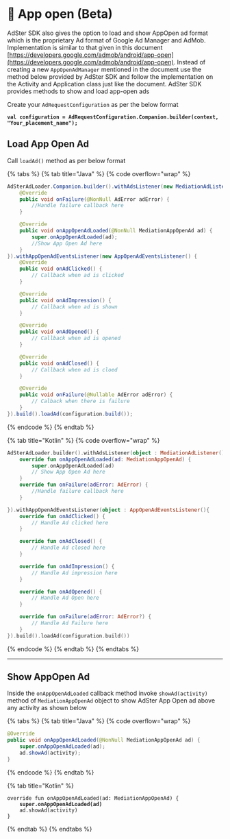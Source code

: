# 🎨 App open (Beta)

AdSter SDK also gives the option to load and show AppOpen ad format which is the proprietary Ad format of Google Ad Manager and AdMob. Implementation is similar to that given in this document [https://developers.google.com/admob/android/app-open](https://developers.google.com/admob/android/app-open). Instead of creating a new `AppOpenAdManager` mentioned in the document use the method below provided by AdSter SDK and follow the implementation on the Activity and Application class just like the document. AdSter SDK provides methods to show and load app-open ads

Create your `AdRequestConfiguration` as per the below format

<pre class="language-java" data-overflow="wrap"><code class="lang-java"><strong>val configuration = AdRequestConfiguration.Companion.builder(context, "Your_placement_name");
</strong></code></pre>

## Load App Open Ad

Call `loadAd()` method as per below format

{% tabs %}
{% tab title="Java" %}
{% code overflow="wrap" %}
```java
AdSterAdLoader.Companion.builder().withAdsListener(new MediationAdListener() {
    @Override
    public void onFailure(@NonNull AdError adError) {
        //Handle failure callback here
    }

    @Override
    public void onAppOpenAdLoaded(@NonNull MediationAppOpenAd ad) {
        super.onAppOpenAdLoaded(ad);
        //Show App Open Ad here
    }
}).withAppOpenAdEventsListener(new AppOpenAdEventsListener() {
    @Override
    public void onAdClicked() {
        // Callback when ad is clicked
    }

    @Override
    public void onAdImpression() {
        // Callback when ad is shown
    }

    @Override
    public void onAdOpened() {
        // Callback when ad is opened
    }

    @Override
    public void onAdClosed() {
        // Callback when ad is cloed
    }

    @Override
    public void onFailure(@Nullable AdError adError) {
        // Calback when there is failure
    }
}).build().loadAd(configuration.build());
```
{% endcode %}
{% endtab %}

{% tab title="Kotlin" %}
{% code overflow="wrap" %}
```kotlin
AdSterAdLoader.builder().withAdsListener(object : MediationAdListener(){
    override fun onAppOpenAdLoaded(ad: MediationAppOpenAd) {
        super.onAppOpenAdLoaded(ad)
        // Show App Open Ad here
    }
    override fun onFailure(adError: AdError) {
        //Handle failure callback here
    }

}).withAppOpenAdEventsListener(object : AppOpenAdEventsListener(){
    override fun onAdClicked() {
        // Handle Ad clicked here
    }

    override fun onAdClosed() {
        // Handle Ad closed here
    }

    override fun onAdImpression() {
        // Handle Ad impression here
    }

    override fun onAdOpened() {
        // Handle Ad Open here
    }

    override fun onFailure(adError: AdError?) {
        // Handle Ad Failure here
    }
}).build().loadAd(configuration.build())
```
{% endcode %}
{% endtab %}
{% endtabs %}

***

## Show AppOpen Ad

Inside the `onAppOpenAdLoaded` callback method invoke `showAd(activity)` method of `MediationAppOpenAd` object to show AdSter App Open ad above any activity as shown below

{% tabs %}
{% tab title="Java" %}
{% code overflow="wrap" %}
```java
@Override
public void onAppOpenAdLoaded(@NonNull MediationAppOpenAd ad) {
    super.onAppOpenAdLoaded(ad);
    ad.showAd(activity);
}
```
{% endcode %}
{% endtab %}

{% tab title="Kotlin" %}
<pre class="language-kotlin" data-overflow="wrap"><code class="lang-kotlin">override fun onAppOpenAdLoaded(ad: MediationAppOpenAd) {
<strong>    super.onAppOpenAdLoaded(ad)
</strong>    ad.showAd(activity)
}
</code></pre>
{% endtab %}
{% endtabs %}
